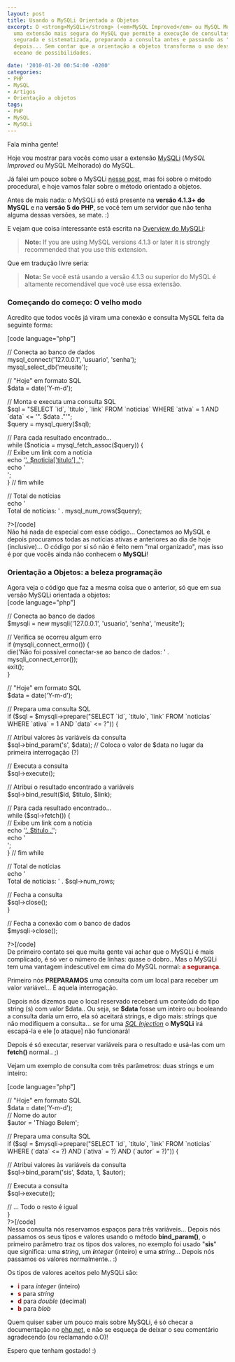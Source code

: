 ```yaml
---
layout: post
title: Usando o MySQLi Orientado a Objetos
excerpt: O <strong>MySQLi</strong> (<em>MySQL Improved</em> ou MySQL Melhorado) é
  uma extensão mais segura do MySQL que permite a execução de consultas SQL de forma
  segurada e sistematizada, preparando a consulta antes e passando as "variáveis"
  depois... Sem contar que a orientação a objetos transforma o uso dessa técnica num
  oceano de possibilidades.

date: '2010-01-20 00:54:00 -0200'
categories:
- PHP
- MySQL
- Artigos
- Orientação a objetos
tags:
- PHP
- MySQL
- MySQLi
---
```

<p>Fala minha gente!</p>
<p>Hoje vou mostrar para vocês como usar a extensão <a href="http://br.php.net/manual/pt_BR/book.mysqli.php" title="MySQLi">MySQLi</a> (<em>MySQL Improved</em> ou MySQL Melhorado) do MySQL.</p>
<p>Já falei um pouco sobre o MySQLi <a href="http://blog.thiagobelem.net/mysql/guia-pratico-de-mysqli-no-php/" title="Guia prÃ¡tico de MySQLi no PHP">nesse post</a>, mas foi sobre o método procedural, e hoje vamos falar sobre o método orientado a objetos.</p>
<p>Antes de mais nada: o MySQLi só está presente na <strong>versão 4.1.3+ do MySQL</strong> e na <strong>versão 5 do PHP</strong>, se você tem um servidor que não tenha alguma dessas versões, se mate. :)</p>
<p>E vejam que coisa interessante está escrita na <a href="http://br.php.net/manual/pt_BR/mysqli.overview.php" title="MySQLi overview">Overview do MySQLi</a>:</p>
<blockquote><p><strong>Note:</strong> If you are using MySQL versions 4.1.3 or later it is strongly recommended that you use this extension. </p></blockquote>
<p>Que em tradução livre seria:</p>
<blockquote><p><strong>Nota:</strong> Se você está usando a versão 4.1.3 ou superior do MySQL é altamente recomendável que você use essa extensão. </p></blockquote>
<p>
<h3>Começando do começo: O velho modo</h3>
<p>Acredito que todos vocês já viram uma conexão e consulta MySQL feita da seguinte forma:</p>
<p>[code language="php"]<?php</p>
<p>// Conecta ao banco de dados<br />
mysql_connect('127.0.0.1', 'usuario', 'senha');<br />
mysql_select_db('meusite');</p>
<p>// "Hoje" em formato SQL<br />
$data = date('Y-m-d');</p>
<p>// Monta e executa uma consulta SQL<br />
$sql = "SELECT `id`, `titulo`, `link` FROM `noticias` WHERE `ativa` = 1 AND `data` <= '". $data ."'";<br />
$query = mysql_query($sql);</p>
<p>// Para cada resultado encontrado...<br />
while ($noticia = mysql_fetch_assoc($query)) {<br />
	// Exibe um link com a notícia<br />
	echo '<a href="'. $noticia['link'] .'" title="'. $noticia['titulo'] .'">'. $noticia['titulo'] .'</a>';<br />
	echo '<br />';<br />
} // fim while</p>
<p>// Total de notícias<br />
echo '<br />Total de notícias: ' . mysql_num_rows($query);</p>
<p>?>[/code]<br />
Não há nada de especial com esse código... Conectamos ao MySQL e depois procuramos todas as notícias ativas e anteriores ao dia de hoje (inclusive)... O código por si só não é feito nem "mal organizado", mas isso é por que vocês ainda não conhecem o <strong>MySQLi</strong>!</p>
<p>
<h3>Orientação a Objetos: a beleza programação</h3>
<p>Agora veja o código que faz a mesma coisa que o anterior, só que em sua versão MySQLi orientada a objetos:<br />
[code language="php"]<?php</p>
<p>// Conecta ao banco de dados<br />
$mysqli = new mysqli('127.0.0.1', 'usuario', 'senha', 'meusite');</p>
<p>// Verifica se ocorreu algum erro<br />
if (mysqli_connect_errno()) {<br />
    die('Não foi possível conectar-se ao banco de dados: ' . mysqli_connect_error());<br />
    exit();<br />
}</p>
<p>// "Hoje" em formato SQL<br />
$data = date('Y-m-d');</p>
<p>// Prepara uma consulta SQL<br />
if ($sql = $mysqli->prepare("SELECT `id`, `titulo`, `link` FROM `noticias` WHERE `ativa` = 1 AND `data` <= ?")) {</p>
<p>	// Atribui valores às variáveis da consulta<br />
	$sql->bind_param('s', $data); // Coloca o valor de $data no lugar da primeira interrogação (?)</p>
<p>	// Executa a consulta<br />
	$sql->execute();</p>
<p>	// Atribui o resultado encontrado a variáveis<br />
	$sql->bind_result($id, $titulo, $link);</p>
<p>	// Para cada resultado encontrado...<br />
	while ($sql->fetch()) {<br />
		// Exibe um link com a notícia<br />
		echo '<a href="'. $link .'" title="'. $titulo .'">'. $titulo .'</a>';<br />
		echo '<br />';<br />
	} // fim while</p>
<p>	// Total de notícias<br />
	echo '<br />Total de notícias: ' . $sql->num_rows;</p>
<p>	// Fecha a consulta<br />
	$sql->close();<br />
}</p>
<p>// Fecha a conexão com o banco de dados<br />
$mysqli->close();</p>
<p>?>[/code]<br />
De primeiro contato sei que muita gente vai achar que o MySQLi é mais complicado, é só ver o número de linhas: quase o dobro.. Mas o MySQLi tem uma vantagem indescutível em cima do MySQL normal: <strong style="color: #B40000">a segurança</strong>.</p>
<p>Primeiro nós <strong>PREPARAMOS</strong> uma consulta com um local para receber um valor variável... É aquela interrogação.</p>
<p>Depois nós dizemos que o local reservado receberá um conteúdo do tipo string (s) com valor $data.. Ou seja, se <strong>$data</strong> fosse um inteiro ou booleando a consulta daria um erro, ela só aceitará strings, e digo mais: strings que não modifiquem a consulta... se for uma <a href="http://blog.thiagobelem.net/?s=SQL+Injection" title="SQL Injection"><em>SQL Injection</em></a> o <strong>MySQLi</strong> irá escapá-la e ele [o ataque] não funcionará!</p>
<p>Depois é só executar, reservar variáveis para o resultado e usá-las com um <strong>fetch()</strong> normal.. ;)</p>
<p>Vejam um exemplo de consulta com três parâmetros: duas strings e um inteiro:</p>
<p>[code language="php"]<?php</p>
<p>// "Hoje" em formato SQL<br />
$data = date('Y-m-d');<br />
// Nome do autor<br />
$autor = 'Thiago Belem';</p>
<p>// Prepara uma consulta SQL<br />
if ($sql = $mysqli->prepare("SELECT `id`, `titulo`, `link` FROM `noticias` WHERE (`data` <= ?) AND (`ativa` = ?) AND (`autor` = ?)")) {</p>
<p>	// Atribui valores às variáveis da consulta<br />
	$sql->bind_param('sis', $data, 1, $autor);</p>
<p>	// Executa a consulta<br />
	$sql->execute();</p>
<p>	// ... Todo o resto é igual<br />
}<br />
?>[/code]<br />
Nessa consulta nós reservamos espaços para três variáveis... Depois nós passamos os seus tipos e valores usando o método <strong>bind_param()</strong>, o primeiro parâmetro traz os tipos dos valores, no exemplo foi usado "<strong>sis</strong>" que significa: uma <em><strong>s</strong>tring</em>, um <em><strong>i</strong>nteger</em> (inteiro) e uma <em><strong>s</strong>tring</em>... Depois nós passamos os valores normalmente.. :)</p>
<p>Os tipos de valores aceitos pelo MySQLi são:</p>
<ul>
<li><strong style="color: #B40000">i</strong> para <em>integer</em> (inteiro)</li>
<li><strong style="color: #B40000">s</strong> para <em>string</em></li>
<li><strong style="color: #B40000">d</strong> para <em>double</em> (decimal)</li>
<li><strong style="color: #B40000">b</strong> para <em>blob</em></li>
</ul>
<p>Quem quiser saber um pouco mais sobre MySQLi, é só checar a documentação no <a href="http://php.net/">php.net</a>, e não se esqueça de deixar o seu comentário agradecendo (ou reclamando o.O)!</p>
<p>Espero que tenham gostado! :)</p>
